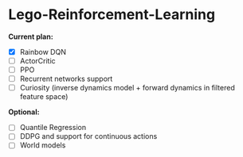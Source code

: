 # Lego-Reinforcement-Learning

**Current plan:**
- [x] Rainbow DQN
- [ ] ActorCritic
- [ ] PPO
- [ ] Recurrent networks support
- [ ] Curiosity (inverse dynamics model + forward dynamics in filtered feature space)

**Optional:**
- [ ] Quantile Regression
- [ ] DDPG and support for continuous actions
- [ ] World models
